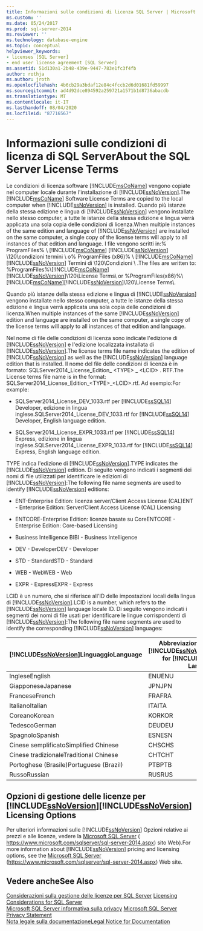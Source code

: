 ```yaml
---
title: Informazioni sulle condizioni di licenza SQL Server | Microsoft Docs
ms.custom: ''
ms.date: 05/24/2017
ms.prod: sql-server-2014
ms.reviewer: ''
ms.technology: database-engine
ms.topic: conceptual
helpviewer_keywords:
- licenses [SQL Server]
- end user license agreement [SQL Server]
ms.assetid: 51d130a1-2b48-439e-9447-783e1fc3f4fb
author: rothja
ms.author: jroth
ms.openlocfilehash: 4b6cb29a3bdaf12e84c4fccb2d6d01681fd59997
ms.sourcegitcommit: ad4d92dce894592a259721a1571b1d8736abacdb
ms.translationtype: MT
ms.contentlocale: it-IT
ms.lasthandoff: 08/04/2020
ms.locfileid: "87716567"
---
```

# <a name="about-the-sql-server-license-terms"></a><span data-ttu-id="f052c-102">Informazioni sulle condizioni di licenza di SQL Server</span><span class="sxs-lookup"><span data-stu-id="f052c-102">About the SQL Server License Terms</span></span>
  <span data-ttu-id="f052c-103">Le condizioni di licenza software [!INCLUDE[msCoName](../includes/msconame-md.md)] vengono copiate nel computer locale durante l'installazione di [!INCLUDE[ssNoVersion](../includes/ssnoversion-md.md)].</span><span class="sxs-lookup"><span data-stu-id="f052c-103">The [!INCLUDE[msCoName](../includes/msconame-md.md)] Software License Terms are copied to the local computer when [!INCLUDE[ssNoVersion](../includes/ssnoversion-md.md)] is installed.</span></span> <span data-ttu-id="f052c-104">Quando più istanze della stessa edizione e lingua di [!INCLUDE[ssNoVersion](../includes/ssnoversion-md.md)] vengono installate nello stesso computer, a tutte le istanze della stessa edizione e lingua verrà applicata una sola copia delle condizioni di licenza.</span><span class="sxs-lookup"><span data-stu-id="f052c-104">When multiple instances of the same edition and language of [!INCLUDE[ssNoVersion](../includes/ssnoversion-md.md)] are installed on the same computer, a single copy of the license terms will apply to all instances of that edition and language.</span></span> <span data-ttu-id="f052c-105">I file vengono scritti in:% ProgramFiles% \\ [!INCLUDE[msCoName](../includes/msconame-md.md)] [!INCLUDE[ssNoVersion](../includes/ssnoversion-md.md)] \120\condizioni termini \ o% ProgramFiles (x86)% \ [!INCLUDE[msCoName](../includes/msconame-md.md)] [!INCLUDE[ssNoVersion](../includes/ssnoversion-md.md)] Termini di \120\Condizioni \\ .</span><span class="sxs-lookup"><span data-stu-id="f052c-105">The files are written to: %ProgramFiles%\\[!INCLUDE[msCoName](../includes/msconame-md.md)][!INCLUDE[ssNoVersion](../includes/ssnoversion-md.md)]\120\License Terms\ or %ProgramFiles(x86)%\ [!INCLUDE[msCoName](../includes/msconame-md.md)][!INCLUDE[ssNoVersion](../includes/ssnoversion-md.md)]\120\License Terms\\.</span></span>  
  
 <span data-ttu-id="f052c-106">Quando più istanze della stessa edizione e lingua di [!INCLUDE[ssNoVersion](../includes/ssnoversion-md.md)] vengono installate nello stesso computer, a tutte le istanze della stessa edizione e lingua verrà applicata una sola copia delle condizioni di licenza.</span><span class="sxs-lookup"><span data-stu-id="f052c-106">When multiple instances of the same [!INCLUDE[ssNoVersion](../includes/ssnoversion-md.md)] edition and language are installed on the same computer, a single copy of the license terms will apply to all instances of that edition and language.</span></span>  
  
 <span data-ttu-id="f052c-107">Nel nome di file delle condizioni di licenza sono indicate l'edizione di [!INCLUDE[ssNoVersion](../includes/ssnoversion-md.md)] e l'edizione localizzata installata di [!INCLUDE[ssNoVersion](../includes/ssnoversion-md.md)].</span><span class="sxs-lookup"><span data-stu-id="f052c-107">The license terms file name indicates the edition of [!INCLUDE[ssNoVersion](../includes/ssnoversion-md.md)] as well as the [!INCLUDE[ssNoVersion](../includes/ssnoversion-md.md)] language edition that is installed.</span></span> <span data-ttu-id="f052c-108">Il nome del file delle condizioni di licenza è in formato: SQLServer2014_License_Edition_ \<TYPE> _ \<LCID> . RTF.</span><span class="sxs-lookup"><span data-stu-id="f052c-108">The License terms file name is in the format: SQLServer2014_License_Edition_\<TYPE>_\<LCID>.rtf.</span></span> <span data-ttu-id="f052c-109">Ad esempio:</span><span class="sxs-lookup"><span data-stu-id="f052c-109">For example:</span></span>  
  
-   <span data-ttu-id="f052c-110">SQLServer2014_License_DEV_1033.rtf per [!INCLUDE[ssSQL14](../includes/sssql14-md.md)] Developer, edizione in lingua inglese.</span><span class="sxs-lookup"><span data-stu-id="f052c-110">SQLServer2014_License_DEV_1033.rtf for [!INCLUDE[ssSQL14](../includes/sssql14-md.md)] Developer, English language edition.</span></span>  
  
-   <span data-ttu-id="f052c-111">SQLServer2014_License_EXPR_1033.rtf per [!INCLUDE[ssSQL14](../includes/sssql14-md.md)] Express, edizione in lingua inglese.</span><span class="sxs-lookup"><span data-stu-id="f052c-111">SQLServer2014_License_EXPR_1033.rtf for [!INCLUDE[ssSQL14](../includes/sssql14-md.md)] Express, English language edition.</span></span>  
  
 <span data-ttu-id="f052c-112">TYPE indica l'edizione di [!INCLUDE[ssNoVersion](../includes/ssnoversion-md.md)].</span><span class="sxs-lookup"><span data-stu-id="f052c-112">TYPE indicates the [!INCLUDE[ssNoVersion](../includes/ssnoversion-md.md)] edition.</span></span> <span data-ttu-id="f052c-113">Di seguito vengono indicati i segmenti dei nomi di file utilizzati per identificare le edizioni di [!INCLUDE[ssNoVersion](../includes/ssnoversion-md.md)]:</span><span class="sxs-lookup"><span data-stu-id="f052c-113">The following file name segments are used to identify [!INCLUDE[ssNoVersion](../includes/ssnoversion-md.md)] editions:</span></span>  
  
-   <span data-ttu-id="f052c-114">ENT-Enterprise Edition: licenza server/Client Access License (CAL)</span><span class="sxs-lookup"><span data-stu-id="f052c-114">ENT - Enterprise Edition: Server/Client Access License (CAL) Licensing</span></span>  
  
-   <span data-ttu-id="f052c-115">ENTCORE-Enterprise Edition: licenze basate su Core</span><span class="sxs-lookup"><span data-stu-id="f052c-115">ENTCORE - Enterprise Edition: Core-based Licensing</span></span>  
  
-   <span data-ttu-id="f052c-116">Business Intelligence BI</span><span class="sxs-lookup"><span data-stu-id="f052c-116">BI - Business Intelligence</span></span>  
  
-   <span data-ttu-id="f052c-117">DEV - Developer</span><span class="sxs-lookup"><span data-stu-id="f052c-117">DEV - Developer</span></span>  
  
-   <span data-ttu-id="f052c-118">STD - Standard</span><span class="sxs-lookup"><span data-stu-id="f052c-118">STD - Standard</span></span>  
  
-   <span data-ttu-id="f052c-119">WEB - Web</span><span class="sxs-lookup"><span data-stu-id="f052c-119">WEB - Web</span></span>  
  
-   <span data-ttu-id="f052c-120">EXPR - Express</span><span class="sxs-lookup"><span data-stu-id="f052c-120">EXPR - Express</span></span>  
  
 <span data-ttu-id="f052c-121">LCID è un numero, che si riferisce all'ID delle impostazioni locali della lingua di [!INCLUDE[ssNoVersion](../includes/ssnoversion-md.md)].</span><span class="sxs-lookup"><span data-stu-id="f052c-121">LCID is a number, which refers to the [!INCLUDE[ssNoVersion](../includes/ssnoversion-md.md)] language locale ID.</span></span>  <span data-ttu-id="f052c-122">Di seguito vengono indicati i segmenti dei nomi di file usati per identificare le lingue corrispondenti di [!INCLUDE[ssNoVersion](../includes/ssnoversion-md.md)]:</span><span class="sxs-lookup"><span data-stu-id="f052c-122">The following file name segments are used to identify the corresponding [!INCLUDE[ssNoVersion](../includes/ssnoversion-md.md)] languages:</span></span>  
  
|[!INCLUDE[ssNoVersion](../includes/ssnoversion-md.md)]<span data-ttu-id="f052c-123">Linguaggio</span><span class="sxs-lookup"><span data-stu-id="f052c-123">Language</span></span>|<span data-ttu-id="f052c-124">Abbreviazione per la lingua di [!INCLUDE[ssNoVersion](../includes/ssnoversion-md.md)]</span><span class="sxs-lookup"><span data-stu-id="f052c-124">Abbreviation for [!INCLUDE[ssNoVersion](../includes/ssnoversion-md.md)] Language</span></span>|<span data-ttu-id="f052c-125">LCID</span><span class="sxs-lookup"><span data-stu-id="f052c-125">LCID</span></span>|  
|----------------------------------------|---------------------------------------------------------|----------|  
|<span data-ttu-id="f052c-126">Inglese</span><span class="sxs-lookup"><span data-stu-id="f052c-126">English</span></span>|<span data-ttu-id="f052c-127">ENU</span><span class="sxs-lookup"><span data-stu-id="f052c-127">ENU</span></span>|<span data-ttu-id="f052c-128">1033</span><span class="sxs-lookup"><span data-stu-id="f052c-128">1033</span></span>|  
|<span data-ttu-id="f052c-129">Giapponese</span><span class="sxs-lookup"><span data-stu-id="f052c-129">Japanese</span></span>|<span data-ttu-id="f052c-130">JPN</span><span class="sxs-lookup"><span data-stu-id="f052c-130">JPN</span></span>|<span data-ttu-id="f052c-131">1041</span><span class="sxs-lookup"><span data-stu-id="f052c-131">1041</span></span>|  
|<span data-ttu-id="f052c-132">Francese</span><span class="sxs-lookup"><span data-stu-id="f052c-132">French</span></span>|<span data-ttu-id="f052c-133">FRA</span><span class="sxs-lookup"><span data-stu-id="f052c-133">FRA</span></span>|<span data-ttu-id="f052c-134">1036</span><span class="sxs-lookup"><span data-stu-id="f052c-134">1036</span></span>|  
|<span data-ttu-id="f052c-135">Italiano</span><span class="sxs-lookup"><span data-stu-id="f052c-135">Italian</span></span>|<span data-ttu-id="f052c-136">ITA</span><span class="sxs-lookup"><span data-stu-id="f052c-136">ITA</span></span>|<span data-ttu-id="f052c-137">1040</span><span class="sxs-lookup"><span data-stu-id="f052c-137">1040</span></span>|  
|<span data-ttu-id="f052c-138">Coreano</span><span class="sxs-lookup"><span data-stu-id="f052c-138">Korean</span></span>|<span data-ttu-id="f052c-139">KOR</span><span class="sxs-lookup"><span data-stu-id="f052c-139">KOR</span></span>|<span data-ttu-id="f052c-140">1042</span><span class="sxs-lookup"><span data-stu-id="f052c-140">1042</span></span>|  
|<span data-ttu-id="f052c-141">Tedesco</span><span class="sxs-lookup"><span data-stu-id="f052c-141">German</span></span>|<span data-ttu-id="f052c-142">DEU</span><span class="sxs-lookup"><span data-stu-id="f052c-142">DEU</span></span>|<span data-ttu-id="f052c-143">1031</span><span class="sxs-lookup"><span data-stu-id="f052c-143">1031</span></span>|  
|<span data-ttu-id="f052c-144">Spagnolo</span><span class="sxs-lookup"><span data-stu-id="f052c-144">Spanish</span></span>|<span data-ttu-id="f052c-145">ESN</span><span class="sxs-lookup"><span data-stu-id="f052c-145">ESN</span></span>|<span data-ttu-id="f052c-146">3082</span><span class="sxs-lookup"><span data-stu-id="f052c-146">3082</span></span>|  
|<span data-ttu-id="f052c-147">Cinese semplificato</span><span class="sxs-lookup"><span data-stu-id="f052c-147">Simplified Chinese</span></span>|<span data-ttu-id="f052c-148">CHS</span><span class="sxs-lookup"><span data-stu-id="f052c-148">CHS</span></span>|<span data-ttu-id="f052c-149">2052</span><span class="sxs-lookup"><span data-stu-id="f052c-149">2052</span></span>|  
|<span data-ttu-id="f052c-150">Cinese tradizionale</span><span class="sxs-lookup"><span data-stu-id="f052c-150">Traditional Chinese</span></span>|<span data-ttu-id="f052c-151">CHT</span><span class="sxs-lookup"><span data-stu-id="f052c-151">CHT</span></span>|<span data-ttu-id="f052c-152">1028</span><span class="sxs-lookup"><span data-stu-id="f052c-152">1028</span></span>|  
|<span data-ttu-id="f052c-153">Portoghese (Brasile)</span><span class="sxs-lookup"><span data-stu-id="f052c-153">Portuguese (Brazil)</span></span>|<span data-ttu-id="f052c-154">PTB</span><span class="sxs-lookup"><span data-stu-id="f052c-154">PTB</span></span>|<span data-ttu-id="f052c-155">1046</span><span class="sxs-lookup"><span data-stu-id="f052c-155">1046</span></span>|  
|<span data-ttu-id="f052c-156">Russo</span><span class="sxs-lookup"><span data-stu-id="f052c-156">Russian</span></span>|<span data-ttu-id="f052c-157">RUS</span><span class="sxs-lookup"><span data-stu-id="f052c-157">RUS</span></span>|<span data-ttu-id="f052c-158">1049</span><span class="sxs-lookup"><span data-stu-id="f052c-158">1049</span></span>|  
  
## <a name="ssnoversion-licensing-options"></a><span data-ttu-id="f052c-159">Opzioni di gestione delle licenze per [!INCLUDE[ssNoVersion](../includes/ssnoversion-md.md)]</span><span class="sxs-lookup"><span data-stu-id="f052c-159">[!INCLUDE[ssNoVersion](../includes/ssnoversion-md.md)] Licensing Options</span></span>  
 <span data-ttu-id="f052c-160">Per ulteriori informazioni sulle [!INCLUDE[ssNoVersion](../includes/ssnoversion-md.md)] Opzioni relative ai prezzi e alle licenze, vedere la [Microsoft SQL Server](https://www.microsoft.com/sqlserver/sql-server-2014.aspx) ( https://www.microsoft.com/sqlserver/sql-server-2014.aspx) sito Web).</span><span class="sxs-lookup"><span data-stu-id="f052c-160">For more information about [!INCLUDE[ssNoVersion](../includes/ssnoversion-md.md)] pricing and licensing options, see the [Microsoft SQL Server](https://www.microsoft.com/sqlserver/sql-server-2014.aspx) (https://www.microsoft.com/sqlserver/sql-server-2014.aspx) Web site.</span></span>  
  
## <a name="see-also"></a><span data-ttu-id="f052c-161">Vedere anche</span><span class="sxs-lookup"><span data-stu-id="f052c-161">See Also</span></span>  
 <span data-ttu-id="f052c-162">[Considerazioni sulla gestione delle licenze per SQL Server](../../2014/sql-server/install/licensing-considerations-for-sql-server.md) </span><span class="sxs-lookup"><span data-stu-id="f052c-162">[Licensing Considerations for SQL Server](../../2014/sql-server/install/licensing-considerations-for-sql-server.md) </span></span>  
 <span data-ttu-id="f052c-163">[Microsoft SQL Server informativa sulla privacy](../../2014/getting-started/microsoft-sql-server-privacy-statement.md) </span><span class="sxs-lookup"><span data-stu-id="f052c-163">[Microsoft SQL Server Privacy Statement](../../2014/getting-started/microsoft-sql-server-privacy-statement.md) </span></span>  
 [<span data-ttu-id="f052c-164">Nota legale sulla documentazione</span><span class="sxs-lookup"><span data-stu-id="f052c-164">Legal Notice for Documentation</span></span>](../../2014/getting-started/legal-notice-for-documentation.md)  
  
  
